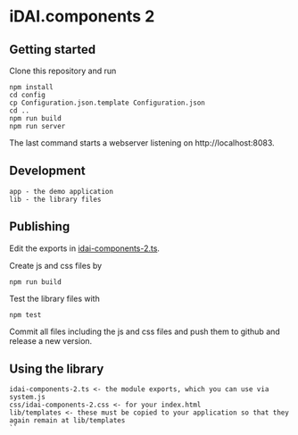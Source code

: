 # iDAI.components 2

## Getting started

Clone this repository and run

```
npm install
cd config
cp Configuration.json.template Configuration.json
cd ..
npm run build
npm run server
```

The last command starts a webserver listening on http://localhost:8083.

## Development

```
app - the demo application
lib - the library files
```

## Publishing

Edit the exports in [idai-components-2.ts](idai-components-2.ts).

Create js and css files by

```
npm run build
```

Test the library files with

```
npm test
```

Commit all files including the js and css files and push them to github and release
a new version.

## Using the library

```
idai-components-2.ts <- the module exports, which you can use via system.js
css/idai-components-2.css <- for your index.html
lib/templates <- these must be copied to your application so that they again remain at lib/templates
``